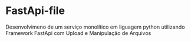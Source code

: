 # FastApi-file
Desenvolvimeno de um serviço monolítico em liguagem python utilizando Framework FastApi com Upload e Manipulação de Arquivos
